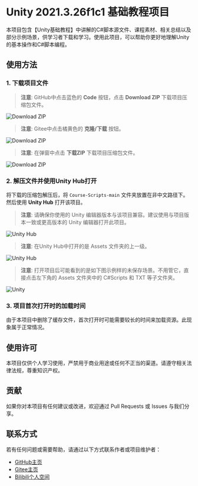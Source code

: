 # Unity 2021.3.26f1c1 基础教程项目

本项目包含【Unity基础教程】中讲解的C#脚本源文件、课程素材、相关总结以及部分示例场景，供学习者下载和学习。使用此项目，可以帮助你更好地理解Unity的基本操作和C#脚本编程。

## 使用方法

### 1. 下载项目文件
> **注意**: GitHub中点击蓝色的 **Code** 按钮，点击 **Download ZIP** 下载项目压缩包文件。

![Download ZIP](https://github.com/user-attachments/assets/9357a00b-db89-4038-970d-f8a420996cab)

> **注意**: Gitee中点击橘黄色的 **克隆/下载** 按钮。

![Download ZIP](https://github.com/user-attachments/assets/81488b3e-f22f-4cdc-9f04-34d6a2d0ec5f)

> **注意**: 在弹窗中点击 **下载ZIP** 下载项目压缩包文件。

![Download ZIP](https://github.com/user-attachments/assets/bf567c32-b42a-4119-be30-20d1a095b064)

### 2. 解压文件并使用Unity Hub打开
将下载的压缩包解压后，将 `Course-Scripts-main` 文件夹放置在非中文路径下。然后使用 **Unity Hub** 打开该项目。

> **注意**: 请确保你使用的 Unity 编辑器版本与该项目兼容。建议使用与项目版本一致或更高版本的 Unity 编辑器打开此项目。

![Unity Hub](https://github.com/user-attachments/assets/c0affa84-cd93-4f28-8d03-1d17ae91e4a0)

> **注意**: 在Unity Hub中打开的是 Assets 文件夹的上一级。

![Unity Hub](https://github.com/user-attachments/assets/7268f482-9e58-48a5-b8c6-5449abc79b7b)

> **注意**: 打开项目后可能看到的是如下图示例样的未保存场景。不用管它，直接点击左下角的 Assets 文件夹中的 C#Scripts 和 TXT 等子文件夹。

![Unity](https://github.com/user-attachments/assets/2d9b5c44-c9f7-4c9d-a131-8032a1c516f3)

### 3. 项目首次打开时的加载时间
由于本项目中删除了缓存文件，首次打开时可能需要较长的时间来加载资源。此现象属于正常情况。

## 使用许可
本项目仅供个人学习使用，严禁用于商业用途或任何不正当的渠道。请遵守相关法律法规，尊重知识产权。

## 贡献
如果你对本项目有任何建议或改进，欢迎通过 Pull Requests 或 Issues 与我们分享。

## 联系方式
若有任何问题或需要帮助，请通过以下方式联系作者或项目维护者：
- [GitHub主页](https://github.com/XiaoHer001)
- [Gitee主页](https://gitee.com/XiaoHer001)
- [Bilibili个人空间](https://space.bilibili.com/454661397?spm_id_from=333.1007.0.0)
